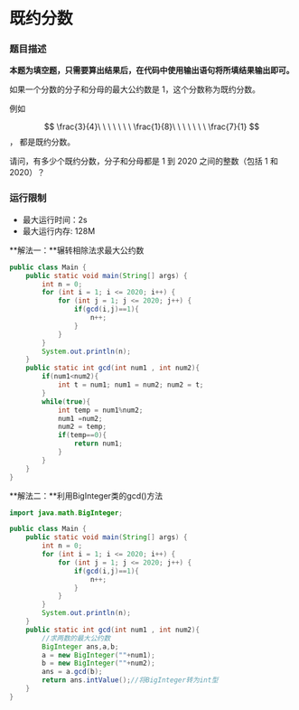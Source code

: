 # 既约分数

### 题目描述

**本题为填空题，只需要算出结果后，在代码中使用输出语句将所填结果输出即可。**

如果一个分数的分子和分母的最大公约数是 1，这个分数称为既约分数。

例如 

$$
\frac{3}{4}\ \ \ \ \ \ \ \frac{1}{8}\ \ \ \ \ \ \ \frac{7}{1}
$$
， 都是既约分数。

请问，有多少个既约分数，分子和分母都是 1 到 2020 之间的整数（包括 1 和 2020）？

### 运行限制

- 最大运行时间：2s
- 最大运行内存: 128M

**解法一：**辗转相除法求最大公约数

```java
public class Main {
    public static void main(String[] args) {
        int n = 0;
        for (int i = 1; i <= 2020; i++) {
            for (int j = 1; j <= 2020; j++) {
                if(gcd(i,j)==1){
                    n++;
                }
            }
        }
        System.out.println(n);
    }
    public static int gcd(int num1 , int num2){
        if(num1<num2){
            int t = num1; num1 = num2; num2 = t;
        }
        while(true){
            int temp = num1%num2;
            num1 =num2;
            num2 = temp;
            if(temp==0){
                return num1;
            }
        }
    }
}
```

**解法二：**利用BigInteger类的gcd()方法

```java
import java.math.BigInteger;

public class Main {
    public static void main(String[] args) {
        int n = 0;
        for (int i = 1; i <= 2020; i++) {
            for (int j = 1; j <= 2020; j++) {
                if(gcd(i,j)==1){
                    n++;
                }
            }
        }
        System.out.println(n);
    }
    public static int gcd(int num1 , int num2){
        //求两数的最大公约数
        BigInteger ans,a,b;
        a = new BigInteger(""+num1);
        b = new BigInteger(""+num2);
        ans = a.gcd(b);
        return ans.intValue();//将BigInteger转为int型
    }
}
```



